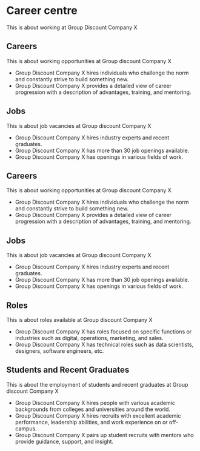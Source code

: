 # Career centre

This is about working at Group Discount Company X

## Careers

This is about working opportunities at Group discount Company X

- Group Discount Company X hires individuals who challenge the norm and constantly strive to build something new.
- Group Discount Company X provides a detailed view of career progression with a description of advantages, training, and mentoring.

## Jobs

This is about job vacancies at Group discount Company X

- Group Discount Company X hires industry experts and recent graduates.
- Group Discount Company X has more than 30 job openings available.
- Group Discount Company X has openings in various fields of work.

## Careers

This is about working opportunities at Group discount Company X

- Group Discount Company X hires individuals who challenge the norm and constantly strive to build something new.
- Group Discount Company X provides a detailed view of career progression with a description of advantages, training, and mentoring.

## Jobs

This is about job vacancies at Group discount Company X

- Group Discount Company X hires industry experts and recent graduates.
- Group Discount Company X has more than 30 job openings available.
- Group Discount Company X has openings in various fields of work.

## Roles

This is about roles available at Group discount Company X

- Group Discount Company X has roles focused on specific functions or industries such as digital, operations, marketing, and sales.
- Group Discount Company X has technical roles such as data scientists, designers, software engineers, etc.

## Students and Recent Graduates

This is about the employment of students and recent graduates at Group discount Company X

- Group Discount Company X hires people with various academic backgrounds from colleges and universities around the world.
- Group Discount Company X hires recruits with excellent academic performance, leadership abilities, and work experience on or off-campus.
- Group Discount Company X pairs up student recruits with mentors who provide guidance, support, and insight.
